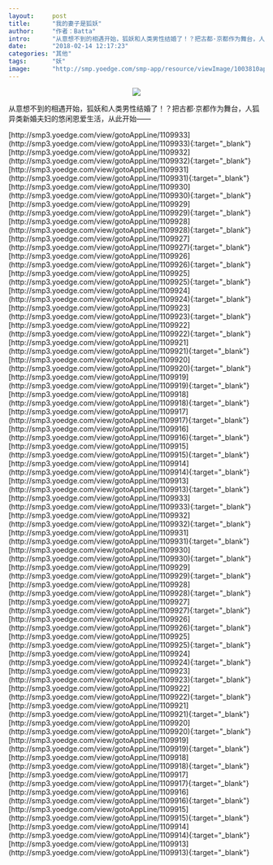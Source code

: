 ```yaml
---
layout:     post
title:      "我的妻子是狐妖"
author:     "作者：Batta"
intro:      "从意想不到的相遇开始，狐妖和人类男性结婚了！？把古都·京都作为舞台，人狐异类新婚夫妇的悠闲恩爱生活，从此开始——"
date:       "2018-02-14 12:17:23"
categories: "其他"
tags:       "妖"
image:      "http://smp.yoedge.com/smp-app/resource/viewImage/1003810appline.png"
---
```

<div style="text-align: center">
<p><img src="http://smp.yoedge.com/smp-app/resource/viewImage/1003810appline.png"/></p>
</div>
<p class="post-meta">
<span>从意想不到的相遇开始，狐妖和人类男性结婚了！？把古都·京都作为舞台，人狐异类新婚夫妇的悠闲恩爱生活，从此开始——</span>
</p>
[http://smp3.yoedge.com/view/gotoAppLine/1109933](http://smp3.yoedge.com/view/gotoAppLine/1109933){:target="_blank"}
[http://smp3.yoedge.com/view/gotoAppLine/1109932](http://smp3.yoedge.com/view/gotoAppLine/1109932){:target="_blank"}
[http://smp3.yoedge.com/view/gotoAppLine/1109931](http://smp3.yoedge.com/view/gotoAppLine/1109931){:target="_blank"}
[http://smp3.yoedge.com/view/gotoAppLine/1109930](http://smp3.yoedge.com/view/gotoAppLine/1109930){:target="_blank"}
[http://smp3.yoedge.com/view/gotoAppLine/1109929](http://smp3.yoedge.com/view/gotoAppLine/1109929){:target="_blank"}
[http://smp3.yoedge.com/view/gotoAppLine/1109928](http://smp3.yoedge.com/view/gotoAppLine/1109928){:target="_blank"}
[http://smp3.yoedge.com/view/gotoAppLine/1109927](http://smp3.yoedge.com/view/gotoAppLine/1109927){:target="_blank"}
[http://smp3.yoedge.com/view/gotoAppLine/1109926](http://smp3.yoedge.com/view/gotoAppLine/1109926){:target="_blank"}
[http://smp3.yoedge.com/view/gotoAppLine/1109925](http://smp3.yoedge.com/view/gotoAppLine/1109925){:target="_blank"}
[http://smp3.yoedge.com/view/gotoAppLine/1109924](http://smp3.yoedge.com/view/gotoAppLine/1109924){:target="_blank"}
[http://smp3.yoedge.com/view/gotoAppLine/1109923](http://smp3.yoedge.com/view/gotoAppLine/1109923){:target="_blank"}
[http://smp3.yoedge.com/view/gotoAppLine/1109922](http://smp3.yoedge.com/view/gotoAppLine/1109922){:target="_blank"}
[http://smp3.yoedge.com/view/gotoAppLine/1109921](http://smp3.yoedge.com/view/gotoAppLine/1109921){:target="_blank"}
[http://smp3.yoedge.com/view/gotoAppLine/1109920](http://smp3.yoedge.com/view/gotoAppLine/1109920){:target="_blank"}
[http://smp3.yoedge.com/view/gotoAppLine/1109919](http://smp3.yoedge.com/view/gotoAppLine/1109919){:target="_blank"}
[http://smp3.yoedge.com/view/gotoAppLine/1109918](http://smp3.yoedge.com/view/gotoAppLine/1109918){:target="_blank"}
[http://smp3.yoedge.com/view/gotoAppLine/1109917](http://smp3.yoedge.com/view/gotoAppLine/1109917){:target="_blank"}
[http://smp3.yoedge.com/view/gotoAppLine/1109916](http://smp3.yoedge.com/view/gotoAppLine/1109916){:target="_blank"}
[http://smp3.yoedge.com/view/gotoAppLine/1109915](http://smp3.yoedge.com/view/gotoAppLine/1109915){:target="_blank"}
[http://smp3.yoedge.com/view/gotoAppLine/1109914](http://smp3.yoedge.com/view/gotoAppLine/1109914){:target="_blank"}
[http://smp3.yoedge.com/view/gotoAppLine/1109913](http://smp3.yoedge.com/view/gotoAppLine/1109913){:target="_blank"}
[http://smp3.yoedge.com/view/gotoAppLine/1109933](http://smp3.yoedge.com/view/gotoAppLine/1109933){:target="_blank"}
[http://smp3.yoedge.com/view/gotoAppLine/1109932](http://smp3.yoedge.com/view/gotoAppLine/1109932){:target="_blank"}
[http://smp3.yoedge.com/view/gotoAppLine/1109931](http://smp3.yoedge.com/view/gotoAppLine/1109931){:target="_blank"}
[http://smp3.yoedge.com/view/gotoAppLine/1109930](http://smp3.yoedge.com/view/gotoAppLine/1109930){:target="_blank"}
[http://smp3.yoedge.com/view/gotoAppLine/1109929](http://smp3.yoedge.com/view/gotoAppLine/1109929){:target="_blank"}
[http://smp3.yoedge.com/view/gotoAppLine/1109928](http://smp3.yoedge.com/view/gotoAppLine/1109928){:target="_blank"}
[http://smp3.yoedge.com/view/gotoAppLine/1109927](http://smp3.yoedge.com/view/gotoAppLine/1109927){:target="_blank"}
[http://smp3.yoedge.com/view/gotoAppLine/1109926](http://smp3.yoedge.com/view/gotoAppLine/1109926){:target="_blank"}
[http://smp3.yoedge.com/view/gotoAppLine/1109925](http://smp3.yoedge.com/view/gotoAppLine/1109925){:target="_blank"}
[http://smp3.yoedge.com/view/gotoAppLine/1109924](http://smp3.yoedge.com/view/gotoAppLine/1109924){:target="_blank"}
[http://smp3.yoedge.com/view/gotoAppLine/1109923](http://smp3.yoedge.com/view/gotoAppLine/1109923){:target="_blank"}
[http://smp3.yoedge.com/view/gotoAppLine/1109922](http://smp3.yoedge.com/view/gotoAppLine/1109922){:target="_blank"}
[http://smp3.yoedge.com/view/gotoAppLine/1109921](http://smp3.yoedge.com/view/gotoAppLine/1109921){:target="_blank"}
[http://smp3.yoedge.com/view/gotoAppLine/1109920](http://smp3.yoedge.com/view/gotoAppLine/1109920){:target="_blank"}
[http://smp3.yoedge.com/view/gotoAppLine/1109919](http://smp3.yoedge.com/view/gotoAppLine/1109919){:target="_blank"}
[http://smp3.yoedge.com/view/gotoAppLine/1109918](http://smp3.yoedge.com/view/gotoAppLine/1109918){:target="_blank"}
[http://smp3.yoedge.com/view/gotoAppLine/1109917](http://smp3.yoedge.com/view/gotoAppLine/1109917){:target="_blank"}
[http://smp3.yoedge.com/view/gotoAppLine/1109916](http://smp3.yoedge.com/view/gotoAppLine/1109916){:target="_blank"}
[http://smp3.yoedge.com/view/gotoAppLine/1109915](http://smp3.yoedge.com/view/gotoAppLine/1109915){:target="_blank"}
[http://smp3.yoedge.com/view/gotoAppLine/1109914](http://smp3.yoedge.com/view/gotoAppLine/1109914){:target="_blank"}
[http://smp3.yoedge.com/view/gotoAppLine/1109913](http://smp3.yoedge.com/view/gotoAppLine/1109913){:target="_blank"}


